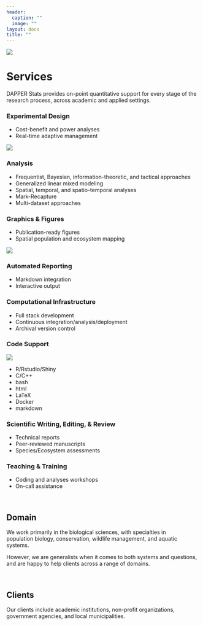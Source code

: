 ```yaml
---
header:
  caption: ""
  image: ""
layout: docs
title: ""
---
```


![](/img/bookshelf_lean.jpg#alignright)

# Services


DAPPER Stats provides on-point quantitative support for every stage of the research process, across academic and applied settings.

### Experimental Design

* Cost-benefit and power analyses
* Real-time adaptive management

![](/img/whiteboard.jpg#alignright)

### Analysis

* Frequentist, Bayesian, information-theoretic, and tactical approaches
* Generalized linear mixed modeling
* Spatial, temporal, and spatio-temporal analyses
* Mark-Recapture
* Multi-dataset approaches

### Graphics & Figures

* Publication-ready figures
* Spatial population and ecosystem mapping

![](/img/portal_flow.png#alignright)

### Automated Reporting

* Markdown integration
* Interactive output

### Computational Infrastructure

* Full stack development
* Continuous integration/analysis/deployment
* Archival version control


### Code Support

![](/img/writing.jpg#alignright)

* R/Rstudio/Shiny
* C/C++
* bash
* html
* LaTeX
* Docker
* markdown

### Scientific Writing, Editing, & Review

* Technical reports
* Peer-reviewed manuscripts
* Species/Ecosystem assessments

### Teaching & Training

* Coding and analyses workshops
* On-call assistance

&nbsp;


## Domain

We work primarily in the biological sciences, with specialties in population biology, conservation, wildlife management, and aquatic systems.

However, we are generalists when it comes to both systems and questions, and are happy to help clients across a range of domains.

&nbsp;


## Clients

Our clients include academic institutions, non-profit organizations, government agencies, and local municipalities.


